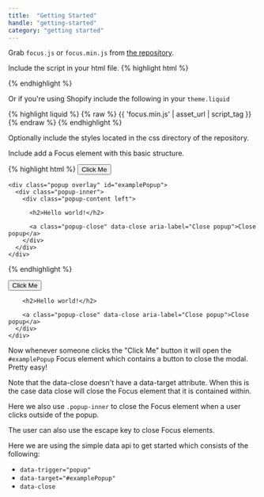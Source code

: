 ```yaml
---
title:  "Getting Started"
handle: "getting-started"
category: "getting started"
---
```


Grab `focus.js` or `focus.min.js` from [the repository](https://github.com/Elkfox/Focus).

Include the script in your html file.
{% highlight html %}
<script src="<path_to_javascript_files>/focus.min.js"></script>
{% endhighlight %}

Or if you're using Shopify include the following in your `theme.liquid`

{% highlight liquid %}
{% raw %}
{{ 'focus.min.js' | asset_url | script_tag }}
{% endraw %}
{% endhighlight %}

Optionally include the styles located in the css directory of the repository.

Include add a Focus element with this basic structure.

{% highlight html %}
  <button data-trigger="popup" data-target="#examplePopup">Click Me</button>

    <div class="popup overlay" id="examplePopup">
      <div class="popup-inner">
        <div class="popup-content left">

          <h2>Hello world!</h2>

          <a class="popup-close" data-close aria-label="Close popup">Close popup</a>
        </div>
      </div>
    </div>

{% endhighlight %}

  <button data-trigger="popup" data-target="#examplePopup">Click Me</button>

  <div class="popup overlay" id="examplePopup">
    <div class="popup-inner">
      <div class="popup-content left">

        <h2>Hello world!</h2>

        <a class="popup-close" data-close aria-label="Close popup">Close popup</a>
      </div>
    </div>
  </div>

  Now whenever someone clicks the "Click Me" button it will open the `#examplePopup` Focus element which
  contains a button to close the modal. Pretty easy!

  Note that the data-close doesn't have a data-target attribute. When this is the case data close will close the Focus element that it is contained within.

  Here we also use `.popup-inner` to close the Focus element when a user clicks outside of the popup.

  The user can also use the escape key to close Focus elements.

  Here we are using the simple data api to get started which consists of the following:
  * `data-trigger="popup"`
  * `data-target="#examplePopup"`
  * `data-close`
